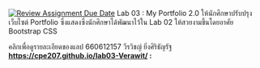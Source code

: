 [![Review Assignment Due Date](https://classroom.github.com/assets/deadline-readme-button-22041afd0340ce965d47ae6ef1cefeee28c7c493a6346c4f15d667ab976d596c.svg)](https://classroom.github.com/a/-C0UNaq-)
Lab 03 : My Portfolio 2.0
ให้นักศึกษาปรับปรุงเว็บไซต์ Portfolio ซึ่งแสดงซึ่งนักศึกษาได้พัฒนาไว้ใน Lab 02 ให้สวยงามขึ้นโดยอาศัย Bootstrap CSS 

คลิกเพื่อดูรายละเอียดของแลป
660612157 วีรวิชญ์ ยิ่งศิริธัญรัฐ
<strong>https://cpe207.github.io/lab03-Verawit/ : </strong>